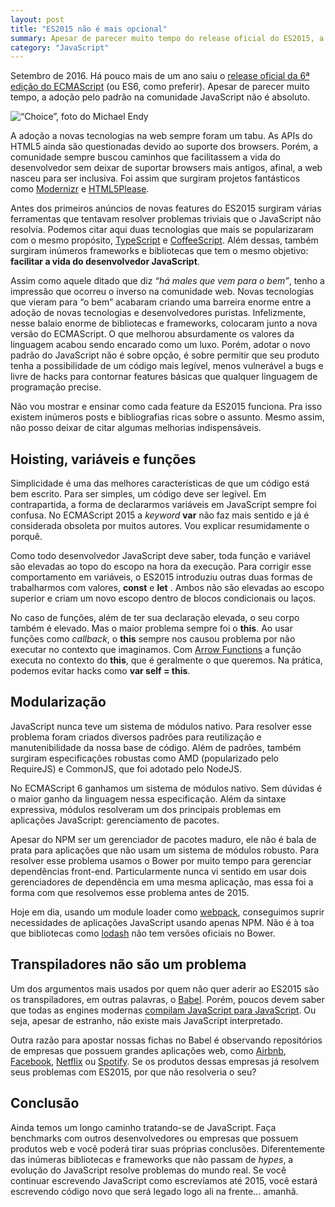 ```yaml
---
layout: post
title: "ES2015 não é mais opcional"
summary: Apesar de parecer muito tempo do release oficial do ES2015, a uso do padrão não é absoluto. Esse artigo busca mostrar os principais valores e razões para adotarmos de vez a versão oficial do JavaScript.
category: "JavaScript"
---
```


Setembro de 2016. Há pouco mais de um ano saiu o [release oficial da 6ª edição do ECMAScript](http://www.ecma-international.org/ecma-262/6.0/index.html) (ou
ES6, como preferir). Apesar de parecer muito tempo, a adoção pelo padrão na comunidade JavaScript não é absoluto.

![“Choice”, foto do Michael Endy](https://cdn-images-1.medium.com/max/800/1*5rhtsSpxx8iL1Gm8FnG0YA.jpeg)

A adoção a novas tecnologias na web sempre foram um tabu. As APIs do HTML5 ainda são questionadas devido ao suporte dos browsers. Porém, a comunidade sempre
buscou caminhos que facilitassem a vida do desenvolvedor sem deixar de suportar browsers mais antigos, afinal, a web nasceu para ser inclusiva. Foi assim que surgiram projetos fantásticos como [Modernizr](https://modernizr.com/) e [HTML5Please](http://html5please.com/).

Antes dos primeiros anúncios de novas features do ES2015 surgiram várias ferramentas que tentavam resolver problemas triviais que o JavaScript não
resolvia. Podemos citar aqui duas tecnologias que mais se popularizaram com o mesmo propósito, [TypeScript](https://www.typescriptlang.org/) e
[CoffeeScript](http://coffeescript.org/). Além dessas, também surgiram inúmeros frameworks e bibliotecas que tem o mesmo objetivo: **facilitar a vida do
desenvolvedor JavaScript**.

Assim como aquele ditado que diz *“há males que vem para o bem”*, tenho a impressão que ocorreu o inverso na comunidade web. Novas tecnologias que vieram
para “o bem” acabaram criando uma barreira enorme entre a adoção de novas tecnologias e desenvolvedores puristas. Infelizmente, nesse balaio enorme de
bibliotecas e frameworks, colocaram junto a nova versão do ECMAScript. O que melhorou absurdamente os valores da linguagem acabou sendo encarado como um
luxo. Porém, adotar o novo padrão do JavaScript não é sobre opção, é sobre permitir que seu produto tenha a possibilidade de um código mais legível, menos
vulnerável a bugs e livre de hacks para contornar features básicas que qualquer linguagem de programação precise.

Não vou mostrar e ensinar como cada feature da ES2015 funciona. Pra isso existem inúmeros posts e bibliografias ricas sobre o assunto. Mesmo assim, não posso
deixar de citar algumas melhorias indispensáveis.

## Hoisting, variáveis e funções

Simplicidade é uma das melhores características de que um código está bem escrito. Para ser simples, um código deve ser legível. Em contrapartida, a forma
de declararmos variáveis em JavaScript sempre foi confusa. No ECMAScript 2015 a *keyword* **var** não faz mais sentido e já é considerada obsoleta por muitos
autores. Vou explicar resumidamente o porquê.

Como todo desenvolvedor JavaScript deve saber, toda função e variável são elevadas ao topo do escopo na hora da execução. Para corrigir esse comportamento
em variáveis, o ES2015 introduziu outras duas formas de trabalharmos com valores, **const** e **let** . Ambos não são elevadas ao escopo superior e criam
um novo escopo dentro de blocos condicionais ou laços.

No caso de funções, além de ter sua declaração elevada, o seu corpo também é elevado. Mas o maior problema sempre foi o **this**. Ao usar funções como
*callback*, o **this** sempre nos causou problema por não executar no contexto que imaginamos. Com [Arrow
Functions](https://developer.mozilla.org/pt-BR/docs/Web/JavaScript/Reference/Functions/Arrow_functions) a função executa no contexto do **this**, que é geralmente o que queremos. Na prática, podemos evitar hacks como **var self = this**.

## Modularização

JavaScript nunca teve um sistema de módulos nativo. Para resolver esse problema foram criados diversos padrões para reutilização e manutenibilidade da nossa
base de código. Além de padrões, também surgiram especificações robustas como AMD (popularizado pelo RequireJS) e CommonJS, que foi adotado pelo NodeJS.

No ECMAScript 6 ganhamos um sistema de módulos nativo. Sem dúvidas é o maior ganho da linguagem nessa especificação. Além da sintaxe expressiva, módulos
resolveram um dos principais problemas em aplicações JavaScript: gerenciamento de pacotes.

Apesar do NPM ser um gerenciador de pacotes maduro, ele não é bala de prata para aplicações que não usam um sistema de módulos robusto. Para resolver esse
problema usamos o Bower por muito tempo para gerenciar dependências front-end. Particularmente nunca vi sentido em usar dois gerenciadores de dependência em
uma mesma aplicação, mas essa foi a forma com que resolvemos esse problema antes de 2015.

Hoje em dia, usando um module loader como [webpack](https://webpack.github.io/), conseguimos suprir necessidades de aplicações JavaScript usando apenas NPM. Não é à toa que bibliotecas como [lodash](https://lodash.com/) não tem versões oficiais no Bower.

## Transpiladores não são um problema

Um dos argumentos mais usados por quem não quer aderir ao ES2015 são os transpiladores, em outras palavras, o [Babel](https://babeljs.io/). Porém,
poucos devem saber que todas as engines modernas [compilam JavaScript para JavaScript](https://twitter.com/_ericelliott/status/764628991831486465). Ou
seja, apesar de estranho, não existe mais JavaScript interpretado.

Outra razão para apostar nossas fichas no Babel é observando repositórios de empresas que possuem grandes aplicações web, como
[Airbnb](https://github.com/airbnb), [Facebook](https://github.com/facebook/), [Netflix](https://github.com/Netflix) ou [Spotify](https://github.com/spotify). Se os produtos dessas empresas já resolvem seus problemas com ES2015, por que não resolveria o seu?

## Conclusão

Ainda temos um longo caminho tratando-se de JavaScript. Faça benchmarks com outros desenvolvedores ou empresas que possuem produtos web e você poderá tirar
suas próprias conclusões. Diferentemente das inúmeras bibliotecas e frameworks que não passam de *hypes*, a evolução do JavaScript resolve problemas do mundo
real. Se você continuar escrevendo JavaScript como escrevíamos até 2015, você estará escrevendo código novo que será legado logo ali na frente… amanhã.
